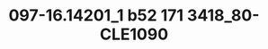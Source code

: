 ---
title: 097-16.14201_1 b52 171 3418_80-CLE1090
image: 097-16.14201_1 b52 171 3418_80-CLE1090.jpg
brand: sposo
layout: vestito
---